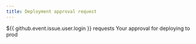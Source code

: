 ```yaml
---
title: Deployment approval request
---
```

${{ github.event.issue.user.login }} requests Your approval for deploying to prod
